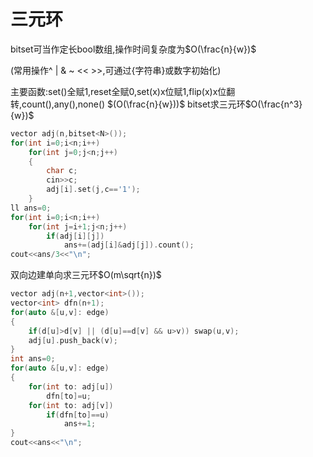 # 三元环

bitset可当作定长bool数组,操作时间复杂度为$O(\frac{n}{w})$

(常用操作^ | & ~ << >>,可通过{字符串}或数字初始化)

主要函数:set()全赋1,reset全赋0,set(x)x位赋1,flip(x)x位翻转,count(),any(),none()   $(O(\frac{n}{w}))$
bitset求三元环$O(\frac{n^3}{w})$

```c++
vector adj(n,bitset<N>());
for(int i=0;i<n;i++)
    for(int j=0;j<n;j++)
    {
        char c;
        cin>>c;
        adj[i].set(j,c=='1');
    }
ll ans=0;
for(int i=0;i<n;i++)
    for(int j=i+1;j<n;j++)
        if(adj[i][j])
            ans+=(adj[i]&adj[j]).count();
cout<<ans/3<<"\n";
```

双向边建单向求三元环$O(m\sqrt{n})$
```c++
vector adj(n+1,vector<int>());
vector<int> dfn(n+1);
for(auto &[u,v]: edge)
{
    if(d[u]>d[v] || (d[u]==d[v] && u>v)) swap(u,v);
    adj[u].push_back(v);
}
int ans=0;
for(auto &[u,v]: edge)
{
    for(int to: adj[u])
        dfn[to]=u;
    for(int to: adj[v])
        if(dfn[to]==u)
            ans+=1;
}
cout<<ans<<"\n";
```

